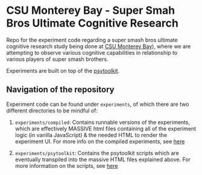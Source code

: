# CSU Monterey Bay - Super Smah Bros Ultimate Cognitive Research

Repo for the experiment code regarding a super smash bros ultimate cognitive research study being done at [CSU Monterey Bay](https://csumb.edu/)), where we are attempting to observe various cognitive capabilities in relationship to various players of super smash brothers. 

Experiments are built on top of the [psytoolkit](https://www.psytoolkit.org/). 

## Navigation of the repository

Experiment code can be found under `experiments`, of which there are two different directories to be mindful of:

1. `experiments/compiled`: Contains runnable versions of the experiments, which are effectively MASSIVE html files containing all of the experiment logic (in vanilla JavaScript) & the needed HTML to render the experiment UI. For more info on the compiled experiments, see [here](experiments/compiled/README.md)

2. `experiments/psytoolkit`: Contains the psytoolkit scripts which are eventually transpiled into the massive HTML files explained above. For more information on the scripts, see [here](experiments/psytoolkit/README.md)
